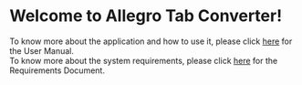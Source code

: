 # Welcome to Allegro Tab Converter!



To know more about the application and how to use it, please click [here](https://github.com/RafaelDolores/EECS2311_GROUP5_TAB_TO_MUSICXML/wiki/User-Manual) for the User Manual. <br /> 
To know more about the system requirements, please click [here](https://github.com/RafaelDolores/EECS2311_GROUP5_TAB_TO_MUSICXML/wiki/System-Requirements-Specification) for the Requirements Document. <br />
